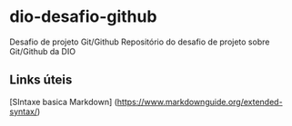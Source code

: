 # dio-desafio-github
Desafio de projeto Git/Github
Repositório do desafio de projeto sobre Git/Github da DIO

## Links úteis
[SIntaxe basica Markdown] (https://www.markdownguide.org/extended-syntax/)
